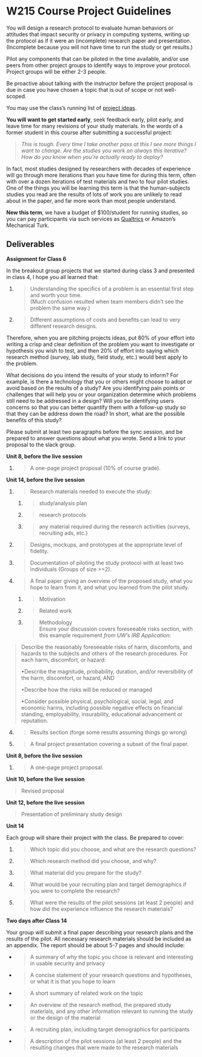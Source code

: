 # W215 Course Project Guidelines

You will design a research protocol to evaluate human behaviors or
attitudes that impact security or privacy in computing systems, writing
up the protocol as if it were an (incomplete) research paper and
presentation. (Incomplete because you will not have time to run the
study or get results.)

Pilot any components that can be piloted in the
time available, and/or use peers from other project groups to identify
ways to improve your protocol. Project groups will be either 2-3 people.

Be proactive about talking with the instructor before the project
proposal is due in case you have chosen a topic that is out of scope or
not well-scoped.

You may use the class’s running list of [<span class="underline">project
ideas</span>](./ideas.md).

**You will want to get started early**, seek feedback early, pilot
early, and leave time for many revisions of your study materials. In the
words of a former student in this course after submitting a successful
project:

> *This is tough. Every time I take another pass at this I see more
> things I want to change. Are the studies you work on always this
> iterative? How do you know when you're actually ready to deploy?*

In fact, most studies designed by researchers with decades of experience
will go through more iterations than you have time for during this term,
often with over a dozen iterations of test materials and two to four
pilot studies. One of the things you will be learning this term is that
the human-subjects studies you read are the results of lots of work
you are unlikely to read about in the paper, and far more work than most people
understand.

**New this term**, we have a budget of $100/student for running studies,
so you can pay participants via such services as
[<span class="underline">Qualtrics</span>](https://berkeley.ca1.qualtrics.com/)
or Amazon’s Mechanical Turk.

## Deliverables 

**Assignment for Class 6**

In the breakout group projects that we started during class 3 and
presented in class 4, I hope you all learned that:

1.  > Understanding the specifics of a problem is an essential first
    > step and worth your time.  
    > (Much confusion resulted when team members didn’t see the problem
    > the same way.)

2.  > Different assumptions of costs and benefits can lead to very
    > different research designs.

Therefore, when you are pitching projects ideas, put 80% of your effort
into writing a crisp and clear definition of the problem you want to
investigate or hypothesis you wish to test, and then 20% of effort into
saying which research method (survey, lab study, field study, etc.)
would best apply to the problem.

What decisions do you intend the results of your study to inform? For example, is there a technology that you or others might choose to adopt or avoid based on the results of a study?  Are you identifying pain points or challenges that will help you or your organization determine which problems still need to be addressed in a design?  Will you be identifying users concerns so that you can better quantify them with a follow-up study so that they can be address down the road?  In short, what are the possible benefits of this study?

Please submit at least two paragraphs before the sync session, and be
prepared to answer questions about what you wrote. Send a link to your
proposal to the slack group.

**Unit 8, before the live session**

1.  > A one-page project proposal (10% of course grade).

**Unit 14, before the live session**

1.  > Research materials needed to execute the study:
    
    1.  > study/analysis plan
    
    2.  > research protocols
    
    3.  > any material required during the research activities (surveys,
        > recruiting ads, etc.)

2.  > Designs, mockups, and prototypes at the appropriate level of
    > fidelity.

3.  > Documentation of piloting the study protocol with at least two
    > individuals (Groups of size \>=2).

4.  > A final paper giving an overview of the proposed study, what you
    > hope to learn from it, and what you learned from the pilot study.
    
    1.  > Motivation
    
    2.  > Related work
    
    3.  > Methodology  
        > Ensure your discussion covers foreseeable risks section, with
        > this example requirement *from UW’s IRB Application:*

> Describe the reasonably foreseeable risks of harm, discomforts, and
> hazards to the subjects and others of the research procedures. For
> each harm, discomfort, or hazard:
> 
> •Describe the magnitude, probability, duration, and/or reversibility
> of the harm, discomfort, or hazard, AND
> 
> •Describe how the risks will be reduced or managed
> 
> •Consider possible physical, psychological, social, legal, and
> economic harms, including possible negative effects on financial
> standing, employability, insurability, educational advancement or
> reputation.

4.  > Results section (forge some results assuming things go wrong)

<!-- end list -->

5.  > A final project presentation covering a subset of the final paper.

**Unit 8, before the live session**

1.  > A one-page project proposal.

**Unit 10, before the live session**

> Revised proposal

**Unit 12, before the live session**

> Presentation of preliminary study design

**Unit 14**

Each group will share their project with the class. Be prepared to
cover:

1.  > Which topic did you choose, and what are the research questions?

2.  > Which research method did you choose, and why?

3.  > What material did you prepare for the study?

4.  > What would be your recruiting plan and target demographics if you
    > were to complete the research?

5.  > What were the results of the pilot sessions (at least 2 people)
    > and how did the experience influence the research materials?

**Two days after Class 14**

Your group will submit a final paper describing your research plans and
the results of the pilot. All necessary research materials should be
included as an appendix. The report should be about 5-7 pages and should
include:

  - > A summary of why the topic you chose is relevant and interesting
    > in usable security and privacy

  - > A concise statement of your research questions and hypotheses, or
    > what it is that you hope to learn

  - > A short summary of related work on the topic

  - > An overview of the research method, the prepared study materials,
    > and any other information relevant to running the study or the
    > design of the material

  - > A recruiting plan, including target demographics for participants

  - > A description of the pilot sessions (at least 2 people) and the
    > resulting changes that were made to the research materials
